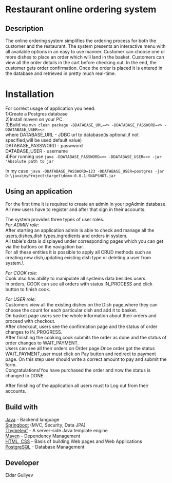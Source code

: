 # Restaurant online ordering system


## Description
The online ordering system simplifies the ordering process for both the customer and
the restaurant. The system presents an interactive menu with all available options in an easy to use
manner. Customer can choose one or more dishes to place an order which will land in the basket. Customers can view all the
order details in the cart before checking out. In the end, the customer gets order confirmation. Once the order is
placed it is entered in the database and retrieved in pretty much real-time.
# Installation
For correct usage of application you need:\
1)Create a Postgres database\
2)Install maven on your PC.\
3)Build via `mvn clean package -DDATABASE_URL=<> -DDATABASE_PASSWORD=<> -DDATABASE_USER=<>`\
  where DATABASE_URL - JDBC url to database(is optional,if not specified,will be used default value)\
  DATABASE_PASSWORD - paswword\
  DATABASE_USER - username\
4)For running use `java -DDATABASE_PASSWORD=<> -DDATABASE_USER=<> -jar 'Absolute path to jar`

In my case: `java -DDATABASE_PASSWORD=123 -DDATABASE_USER=postgres -jar  D:\java\myProject\target\demo-0.0.1-SNAPSHOT.jar`


## Using an application
For the first time it is required to create an admin in your pgAdmin database.
All new users have to register and after that sign in their accounts\.

The system provides three types of user roles.\
*For ADMIN role:*\
After starting an application admin is able to check and manage all the users,dishes,dish types,ingredients and orders in system.\
All table's data is displayed under corresponding pages which you can get via the buttons on the navigation bar. \
For all these entities it is possible to apply all CRUD methods such as creating new dish,updating existing dish type or deleting a user from system.\

*For COOK role:*\
Cook also has ability to manipulate all systems data besides users.\
In orders, COOK can see all orders with status IN_PROCESS and click button to finish cook. 

*For USER role:*\
Customers view all the existing dishes on the Dish page,where they can choose the count for each particular dish and add it to basket.\
On basket page users see the whole information about their orders and proceed with checkout.\
After checkout, users see the confirmation page and the status of order changes to IN_PROGRESS.\
After finishing the cooking,cook submits the order as done and the status of order changes to WAIT_PAYMENT.\
Users can see all their orders on Order page.Once order got the status WAIT_PAYMENT,user must click on Pay button and redirect to payment page.
On this step user should write a correct amount to pay and submit the form.\
Congratulations!You have purchased the order and now the status is changed to DONE. 

After finishing of the application all users must to Log out from their accounts.  


## Build with
[Java](https://docs.oracle.com/en/java/) - Backend language\
[Springboot](https://docs.spring.io/spring-boot/docs/2.1.1.RELEASE/reference/htmlsingle/) (MVC, Security, Data JPA)\
[Thymeleaf](https://www.thymeleaf.org/) - A server-side Java template engine\
[Maven](https://maven.apache.org/) - Dependency Management\
[HTML, CSS](https://devdocs.io/html/) - Basis of building Web pages and Web Applications\
[PostgreSQL](https://www.postgresql.org/docs/) - Database Management


## Developer
Eldar Guliyev

